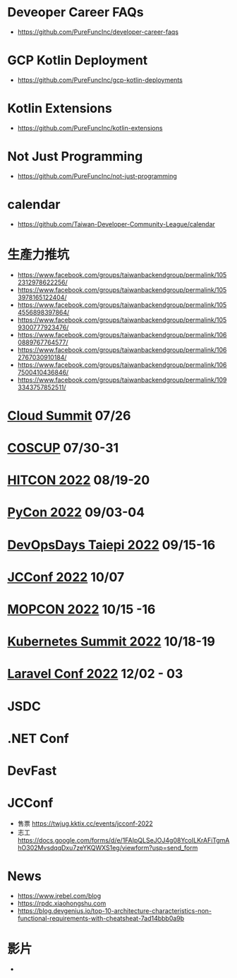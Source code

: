# Deveoper Career FAQs
* https://github.com/PureFuncInc/developer-career-faqs

# GCP Kotlin Deployment
* https://github.com/PureFuncInc/gcp-kotlin-deployments

# Kotlin Extensions
* https://github.com/PureFuncInc/kotlin-extensions

# Not Just Programming
* https://github.com/PureFuncInc/not-just-programming

# calendar
* https://github.com/Taiwan-Developer-Community-League/calendar

# 生產力推坑
* https://www.facebook.com/groups/taiwanbackendgroup/permalink/1052312978622256/
* https://www.facebook.com/groups/taiwanbackendgroup/permalink/1053978165122404/
* https://www.facebook.com/groups/taiwanbackendgroup/permalink/1054556898397864/
* https://www.facebook.com/groups/taiwanbackendgroup/permalink/1059300777923476/
* https://www.facebook.com/groups/taiwanbackendgroup/permalink/1060889767764577/
* https://www.facebook.com/groups/taiwanbackendgroup/permalink/1062767030910184/
* https://www.facebook.com/groups/taiwanbackendgroup/permalink/1067500410436846/
* https://www.facebook.com/groups/taiwanbackendgroup/permalink/1093343757852511/

# [Cloud Summit](https://cloudsummit.ithome.com.tw/) 07/26
# [COSCUP](https://coscup.org/2022/zh-TW/) 07/30-31
# [HITCON 2022](https://hitcon.org/2022/) 08/19-20
# [PyCon 2022](https://tw.pycon.org/2022/zh-hant) 09/03-04
# [DevOpsDays Taiepi 2022](https://devopsdays.tw/) 09/15-16
# [JCConf 2022](https://jcconf.tw/2022) 10/07
# [MOPCON 2022](https://mopcon.org/2021/) 10/15 -16
# [Kubernetes Summit 2022](https://k8s.ithome.com.tw/) 10/18-19
# [Laravel Conf 2022](https://laravelconf.tw/) 12/02 - 03
# JSDC
# .NET Conf
# DevFast

# JCConf
* 售票 https://twjug.kktix.cc/events/jcconf-2022
* 志工 https://docs.google.com/forms/d/e/1FAIpQLSeJOJ4g08YcoILKrAFiTgmAhO302MvsdqqDxu7zeYKQWXS1eg/viewform?usp=send_form

# News
* https://www.jrebel.com/blog
* https://rpdc.xiaohongshu.com
* https://blog.devgenius.io/top-10-architecture-characteristics-non-functional-requirements-with-cheatsheat-7ad14bbb0a9b

# 影片
* 
